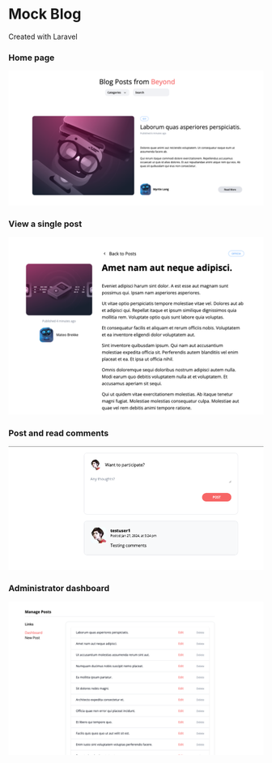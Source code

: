 # Mock Blog

Created with Laravel

### Home page

![Home Page](https://raw.githubusercontent.com/aileks/mock-blog/main/screenshots/home%20page.png 'Home Page')

### View a single post

![Post View](https://raw.githubusercontent.com/aileks/mock-blog/main/screenshots/post%20view.png 'Viewing a post')

### Post and read comments

![Comments](https://raw.githubusercontent.com/aileks/mock-blog/main/screenshots/comments.png 'Comments')

### Administrator dashboard

![Admin Dashboard](https://raw.githubusercontent.com/aileks/mock-blog/main/screenshots/admin%20dashboard.png 'Dashboard for the admin')
